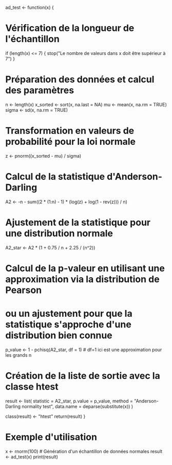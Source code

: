 ad_test <- function(x) {
  # Vérification de la longueur de l'échantillon
  if (length(x) <= 7) {
    stop("Le nombre de valeurs dans x doit être supérieur à 7")
  }

  # Préparation des données et calcul des paramètres
  n <- length(x)
  x_sorted <- sort(x, na.last = NA)
  mu <- mean(x, na.rm = TRUE)
  sigma <- sd(x, na.rm = TRUE)

  # Transformation en valeurs de probabilité pour la loi normale
  z <- pnorm((x_sorted - mu) / sigma)

  # Calcul de la statistique d'Anderson-Darling
  A2 <- -n - sum((2 * (1:n) - 1) * (log(z) + log(1 - rev(z))) / n)
  
  # Ajustement de la statistique pour une distribution normale
  A2_star <- A2 * (1 + 0.75 / n + 2.25 / (n^2))

  # Calcul de la p-valeur en utilisant une approximation via la distribution de Pearson
  # ou un ajustement pour que la statistique s'approche d'une distribution bien connue
  p_value <- 1 - pchisq(A2_star, df = 1) # df=1 ici est une approximation pour les grands n
  
  # Création de la liste de sortie avec la classe htest
  result <- list(
    statistic = A2_star,
    p.value = p_value,
    method = "Anderson-Darling normality test",
    data.name = deparse(substitute(x))
  )
  
  class(result) <- "htest"
  return(result)
}

# Exemple d'utilisation
x <- rnorm(100)  # Génération d'un échantillon de données normales
result <- ad_test(x)
print(result)








